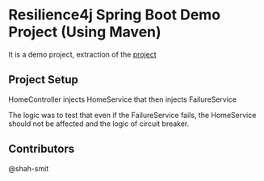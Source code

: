 # Resilience4j Spring Boot Demo Project (Using Maven)

It is a demo project, extraction of the [project](https://github.com/resilience4j/resilience4j-spring-boot2-demo)


## Project Setup

HomeController injects HomeService that then injects FailureService

The logic was to test that even if the FailureService fails, the HomeService should not be affected and the logic of circuit breaker.

## Contributors

@shah-smit
